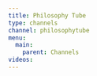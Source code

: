 ```yaml
---
title: Philosophy Tube
type: channels
channel: philosophytube
menu:
  main:
    parent: Channels
videos:
---
```


